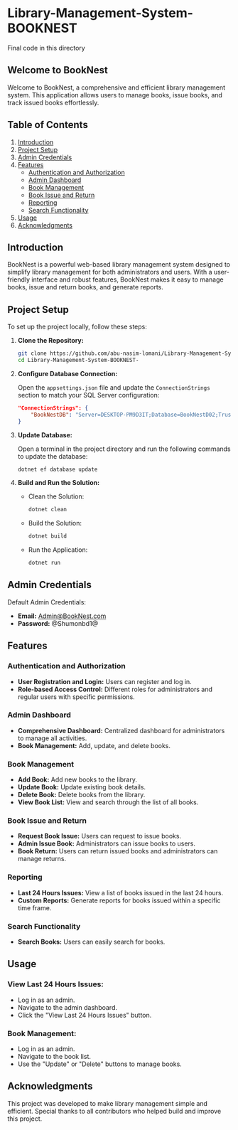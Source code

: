# Library-Management-System-BOOKNEST
Final code in this directory

## Welcome to BookNest
Welcome to BookNest, a comprehensive and efficient library management system. This application allows users to manage books, issue books, and track issued books effortlessly.

## Table of Contents
1. [Introduction](#introduction)
2. [Project Setup](#project-setup)
3. [Admin Credentials](#admin-credentials)
4. [Features](#features)
    - [Authentication and Authorization](#authentication-and-authorization)
    - [Admin Dashboard](#admin-dashboard)
    - [Book Management](#book-management)
    - [Book Issue and Return](#book-issue-and-return)
    - [Reporting](#reporting)
    - [Search Functionality](#search-functionality)
5. [Usage](#usage)
6. [Acknowledgments](#acknowledgments)

## Introduction
BookNest is a powerful web-based library management system designed to simplify library management for both administrators and users. With a user-friendly interface and robust features, BookNest makes it easy to manage books, issue and return books, and generate reports.

## Project Setup

To set up the project locally, follow these steps:

1. **Clone the Repository:**

    ```sh
    git clone https://github.com/abu-nasim-lomani/Library-Management-System-BOOKNEST-.git
    cd Library-Management-System-BOOKNEST-
    ```

2. **Configure Database Connection:**

    Open the `appsettings.json` file and update the `ConnectionStrings` section to match your SQL Server configuration:

    ```json
    "ConnectionStrings": {
        "BookNestDB": "Server=DESKTOP-PM9D3IT;Database=BookNestD02;Trusted_Connection=True;TrustServerCertificate=True;MultipleActiveResultSets=True;Connection Timeout=30;"
    }
    ```

3. **Update Database:**

    Open a terminal in the project directory and run the following commands to update the database:

    ```sh
    dotnet ef database update
    ```

4. **Build and Run the Solution:**

    - Clean the Solution:
        ```sh
        dotnet clean
        ```

    - Build the Solution:
        ```sh
        dotnet build
        ```

    - Run the Application:
        ```sh
        dotnet run
        ```

## Admin Credentials
Default Admin Credentials:

- **Email:** Admin@BookNest.com
- **Password:** @Shumonbd1@

## Features

### Authentication and Authorization
- **User Registration and Login:** Users can register and log in.
- **Role-based Access Control:** Different roles for administrators and regular users with specific permissions.

### Admin Dashboard
- **Comprehensive Dashboard:** Centralized dashboard for administrators to manage all activities.
- **Book Management:** Add, update, and delete books.

### Book Management
- **Add Book:** Add new books to the library.
- **Update Book:** Update existing book details.
- **Delete Book:** Delete books from the library.
- **View Book List:** View and search through the list of all books.

### Book Issue and Return
- **Request Book Issue:** Users can request to issue books.
- **Admin Issue Book:** Administrators can issue books to users.
- **Book Return:** Users can return issued books and administrators can manage returns.

### Reporting
- **Last 24 Hours Issues:** View a list of books issued in the last 24 hours.
- **Custom Reports:** Generate reports for books issued within a specific time frame.

### Search Functionality
- **Search Books:** Users can easily search for books.

## Usage

### View Last 24 Hours Issues:
- Log in as an admin.
- Navigate to the admin dashboard.
- Click the "View Last 24 Hours Issues" button.

### Book Management:
- Log in as an admin.
- Navigate to the book list.
- Use the "Update" or "Delete" buttons to manage books.

## Acknowledgments
This project was developed to make library management simple and efficient. Special thanks to all contributors who helped build and improve this project.
